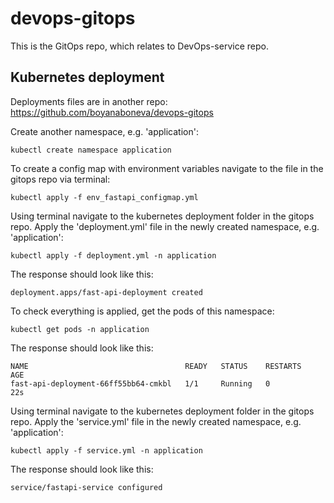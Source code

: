# devops-gitops

This is the GitOps repo, which relates to DevOps-service repo.

## Kubernetes deployment

Deployments files are in another repo: https://github.com/boyanaboneva/devops-gitops

Create another namespace, e.g. 'application':
```shell
kubectl create namespace application
```

To create a config map with environment variables navigate to the file in the gitops repo via terminal:
```shell
kubectl apply -f env_fastapi_configmap.yml
```

Using terminal navigate to the kubernetes deployment folder in the gitops repo. Apply the 'deployment.yml' file in the
newly created namespace, e.g. 'application':
```shell
kubectl apply -f deployment.yml -n application
```
The response should look like this:
```shell
deployment.apps/fast-api-deployment created
```

To check everything is applied, get the pods of this namespace:
```shell
kubectl get pods -n application
```
The response should look like this:
```shell
NAME                                   READY   STATUS    RESTARTS   AGE
fast-api-deployment-66ff55bb64-cmkbl   1/1     Running   0          22s
```

Using terminal navigate to the kubernetes deployment folder in the gitops repo. Apply the 'service.yml' file in the
newly created namespace, e.g. 'application':
```shell
kubectl apply -f service.yml -n application
```
The response should look like this:
```shell
service/fastapi-service configured
```
